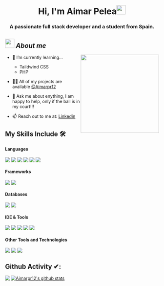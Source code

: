 <h1 align="center">Hi, I'm Aimar Pelea<img width="30px" src="https://raw.githubusercontent.com/iampavangandhi/iampavangandhi/master/gifs/Hi.gif"></h1>
<h3 font-size="20" align="center">A passionate full stack developer and a student from Spain.</h3>


## <img src="https://media.giphy.com/media/ObNTw8Uzwy6KQ/giphy.gif" width="30px">&nbsp;***About me***

- 🌱 I’m currently learning... <img align="right" style="width:16rem; height:auto" src="https://cdn.dribbble.com/users/1059583/screenshots/4171367/coding-freak.gif"/>

  - Taildwind CSS
  - PHP

- 👨‍💻 All of my projects are available [@Aimarpr12](https://www.github.com/Aimarpr12)

- 💬 Ask me about enything, I am happy to help, only if the ball is in my court!!!

- 📫 Reach out to me at: <a href="https://www.linkedin.com/in/aimarpelea/">Linkedin</a>

## My Skills Include 🛠

<h4> Languages </h4>
<span> 
  <img src="https://img.shields.io/badge/HTML5-E34F26?style=for-the-badge&logo=html5&logoColor=white">
  <img src="https://img.shields.io/badge/CSS3-1572B6?style=for-the-badge&logo=css3&logoColor=white">
  <img src="https://img.shields.io/badge/JavaScript-F7DF1E?style=for-the-badge&logo=javascript&logoColor=black">
  <img src="https://img.shields.io/badge/Java-ED8B00?style=for-the-badge&logo=java&logoColor=white">
  <img src="https://img.shields.io/badge/.NET-5C2D91?style=for-the-badge&logo=.net&logoColor=white">
  <img src="https://img.shields.io/badge/PHP-777BB4?style=for-the-badge&logo=php&logoColor=white">
</span>

<h4> Frameworks </h4>
<span>
  <img src="https://img.shields.io/badge/Bootstrap-563D7C?style=for-the-badge&logo=bootstrap&logoColor=white">
  <img src="https://img.shields.io/badge/tailwindcss-%2338B2AC.svg?style=for-the-badge&logo=tailwind-css&logoColor=white">
</span>

<h4> Databases </h4>
<span>
  <img src="https://img.shields.io/badge/MySQL-00000F?style=for-the-badge&logo=mysql&logoColor=white">
  <img src="https://img.shields.io/badge/Microsoft%20SQL%20Server-CC2927?style=for-the-badge&logo=microsoft%20sql%20server&logoColor=white">
</span>

<h4> IDE & Tools </h4>
<span>
<img src="https://img.shields.io/badge/Android_Studio-3DDC84?style=for-the-badge&logo=android-studio&logoColor=white">
<img src="https://img.shields.io/badge/Visual_Studio_Code-0078D4?style=for-the-badge&logo=visual%20studio%20code&logoColor=white">
<img src="https://img.shields.io/badge/Visual%20Studio-5C2D91.svg?style=for-the-badge&logo=visual-studio&logoColor=white">
<img src="https://img.shields.io/badge/Eclipse-FE7A16.svg?style=for-the-badge&logo=Eclipse&logoColor=white">
<img src="https://img.shields.io/badge/Postman-FF6C37?style=for-the-badge&logo=postman&logoColor=white">


<h4> Other Tools and Technologies </h4>
<span>
  <img src="https://img.shields.io/badge/Git-F05032?style=for-the-badge&logo=git&logoColor=white">
  <img src="https://img.shields.io/badge/Xampp-F37623?style=for-the-badge&logo=xampp&logoColor=white">
  <img src="https://img.shields.io/badge/github-%23121011.svg?style=for-the-badge&logo=github&logoColor=white">

</span>

## Github Activity ✔:

<a href="https://github.com/Aimarpr12">
  <img align="left" src="https://github-readme-stats.vercel.app/api/top-langs/?username=Aimarpr12&theme=tokyonight" />
  </a>

<a href="https://github.com/Aimarpr12">
 <img align="center" src="https://github-readme-stats.vercel.app/api?username=Aimarpr12&show_icons=true&theme=tokyonight&line_height=27" alt="Aimarpr12's github stats"/>
</a>
